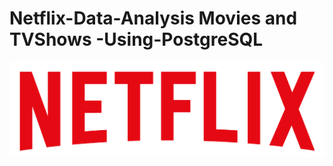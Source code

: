 # Netflix-Data-Analysis Movies and TVShows -Using-PostgreSQL

![NetFlix Logo](https://github.com/dhrumil231/Netflix-Data-Analysis-Using-PostgreSQL/blob/main/Netflix_Logo.png) 
